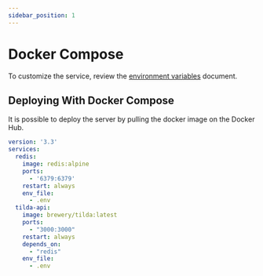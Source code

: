 ```yaml
---
sidebar_position: 1
---
```


# Docker Compose

To customize the service, review the [environment variables](https://github.com/BrewInteractive/tilda/blob/main/docs/environment_variables.md) document.


## Deploying With Docker Compose

It is possible to deploy the server by pulling the docker image on the Docker Hub.

```yml
version: '3.3'
services:
  redis:
    image: redis:alpine
    ports:
      - '6379:6379'
    restart: always
    env_file:
      - .env
  tilda-api:
    image: brewery/tilda:latest
    ports:
      - "3000:3000"
    restart: always
    depends_on:
      - "redis"
    env_file:
      - .env
```